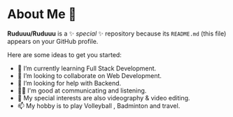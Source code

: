 # About Me 👋


**Ruduuu/Ruduuu** is a ✨ _special_ ✨ repository because its `README.md` (this file) appears on your GitHub profile.

Here are some ideas to get you started:


- 🌱 I’m currently learning Full Stack Development.
- 👯 I’m looking to collaborate on Web Development.
- 🤔 I’m looking for help with Backend.
- 🥷🏻 I'm good at communicating and listening.
- 💬 My special interests are also videography & video editing.
- 📫 My hobby is to play Volleyball , Badminton and travel.
   

